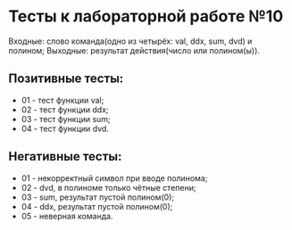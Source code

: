# Тесты к лабораторной работе №10

Входные: слово команда(одно из четырёх: val, ddx, sum, dvd) и полином;
Выходные: результат действия(число или полином(ы)).

## Позитивные тесты:

- 01 - тест функции val;
- 02 - тест функции ddx;
- 03 - тест функции sum;
- 04 - тест функции dvd.

## Негативные тесты:

- 01 - некорректный символ при вводе полинома;
- 02 - dvd, в полиноме только чётные степени;
- 03 - sum, результат пустой полином(0);
- 04 - ddx, результат пустой полином(0);
- 05 - неверная команда.